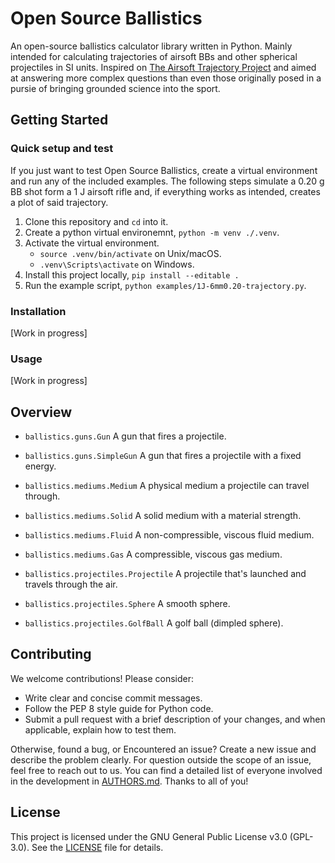 # Open Source Ballistics

An open-source ballistics calculator library written in Python. Mainly intended
for calculating trajectories of airsoft BBs and other spherical projectiles in
SI units. Inspired on
[The Airsoft Trajectory Project](https://web.archive.org/web/20200621112354/http://mackila.com/airsoft/atp/index.htm)
and aimed at answering more complex questions than even those originally posed
in a pursie of bringing grounded science into the sport.


<!----------------------------------------------------------------------------->
## Getting Started
<!----------------------------------------------------------------------------->

### Quick setup and test

If you just want to test Open Source Ballistics, create a virtual environment
and run any of the included examples. The following steps simulate a 0.20 g BB
shot form a 1 J airsoft rifle and, if everything works as intended, creates a
plot of said trajectory.

1. Clone this repository and `cd` into it.
2. Create a python virtual environemnt, `python -m venv ./.venv`.
3. Activate the virtual environment.
    - `source .venv/bin/activate` on Unix/macOS.
    - `.venv\Scripts\activate` on Windows.
4. Install this project locally, `pip install --editable .`
5. Run the example script, `python examples/1J-6mm0.20-trajectory.py`.

### Installation

[Work in progress]

### Usage

[Work in progress]

<!----------------------------------------------------------------------------->
## Overview
<!----------------------------------------------------------------------------->

- `ballistics.guns.Gun`
    A gun that fires a projectile.

- `ballistics.guns.SimpleGun`
    A gun that fires a projectile with a fixed energy.

- `ballistics.mediums.Medium`
    A physical medium a projectile can travel through.

- `ballistics.mediums.Solid`
    A solid medium with a material strength.

- `ballistics.mediums.Fluid`
    A non-compressible, viscous fluid medium.

- `ballistics.mediums.Gas`
    A compressible, viscous gas medium.

- `ballistics.projectiles.Projectile`
    A projectile that's launched and travels through the air.

- `ballistics.projectiles.Sphere`
    A smooth sphere.

- `ballistics.projectiles.GolfBall`
    A golf ball (dimpled sphere).

<!----------------------------------------------------------------------------->
## Contributing
<!----------------------------------------------------------------------------->

We welcome contributions! Please consider:

- Write clear and concise commit messages.
- Follow the PEP 8 style guide for Python code.
- Submit a pull request with a brief description of your changes, and when
  applicable, explain how to test them.

Otherwise, found a bug, or Encountered an issue? Create a new issue and describe
the problem clearly. For question outside the scope of an issue, feel free to
reach out to us. You can find a detailed list of everyone involved in the
development in [AUTHORS.md](AUTHORS.md). Thanks to all of you!

<!----------------------------------------------------------------------------->
## License
<!----------------------------------------------------------------------------->

This project is licensed under the GNU General Public License v3.0 (GPL-3.0).
See the [LICENSE](./LICENSE) file for details.



